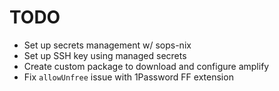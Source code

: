 # TODO

- Set up secrets management w/ sops-nix
- Set up SSH key using managed secrets
- Create custom package to download and configure amplify
- Fix `allowUnfree` issue with 1Password FF extension
